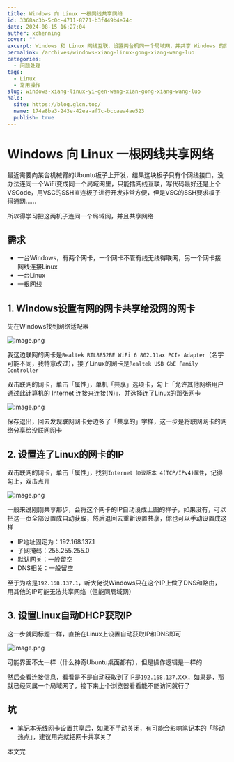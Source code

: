 ```yaml
---
title: Windows 向 Linux 一根网线共享网络
id: 3368ac3b-5c0c-4711-8771-b3f449b4e74c
date: 2024-08-15 16:27:04
auther: xchenning
cover: ""
excerpt: Windows 和 Linux 网线互联，设置两台机同一个局域网，并共享 Windows 的网络
permalink: /archives/windows-xiang-linux-gong-xiang-wang-luo
categories:
  - 问题处理
tags:
  - Linux
  - 常用操作
slug: windows-xiang-linux-yi-gen-wang-xian-gong-xiang-wang-luo
halo:
  site: https://blog.glcn.top/
  name: 174a8ba3-243e-42ea-af7c-bccaea4ae523
  publish: true
---
```


# Windows 向 Linux 一根网线共享网络

最近需要向某台机械臂的Ubuntu板子上开发，结果这块板子只有个网线接口，没办法连同一个WiFi变成同一个局域网里，只能插网线互联，写代码最好还是上个VSCode，用VSC的SSH直连板子进行开发非常方便，但是VSC的SSH要求板子得通网......

所以得学习把这两机子连同一个局域网，并且共享网络

## 需求

- 一台Windows，有两个网卡，一个网卡不管有线无线得联网，另一个网卡接网线连接Linux
- 一台Linux
- 一根网线

## 1. Windows设置有网的网卡共享给没网的网卡

先在Windows找到网络适配器

![image.png](http://img.glcn.top/piclist/1723711281492-4fc1a487854e4bc8ba47ef6d78544203.png)

我这边联网的网卡是`Realtek RTL8852BE WiFi 6 802.11ax PCIe Adapter`（名字可能不同，我特意改过），接了Linux的网卡是`Realtek USB GbE Family Controller`

双击联网的网卡，单击「属性」，单机「共享」选项卡，勾上「允许其他网络用户通过此计算机的 Internet 连接来连接(N)」，并选择连了Linux的那张网卡

![image.png](http://img.glcn.top/piclist/1723711513896-62420f515de54b3cb0a606ffadfaf8ff.png)

保存退出，回去发现联网网卡旁边多了「共享的」字样，这一步是将联网网卡的网络分享给没联网网卡

## 2. 设置连了Linux的网卡的IP

双击联网的网卡，单击「属性」，找到`Internet 协议版本 4(TCP/IPv4)属性`，记得勾上，双击点开

![image.png](http://img.glcn.top/piclist/1723711749265-b79c41807abd4a77afb7052f231352b8.png)

一般来说刚刚共享那步，会将这个网卡的IP自动设成上图的样子，如果没有，可以把这一页全部设置成自动获取，然后退回去重新设置共享，你也可以手动设置成这样

- IP地址固定为：192.168.137.1
- 子网掩码：255.255.255.0
- 默认网关：一般留空
- DNS相关：一般留空

至于为啥是`192.168.137.1`，听大佬说Windows只在这个IP上做了DNS和路由，用其他的IP可能无法共享网络（但能同局域网）

## 3. 设置Linux自动DHCP获取IP

这一步就同标题一样，直接在Linux上设置自动获取IP和DNS即可

![image.png](http://img.glcn.top/piclist/1723712183694-097785db5fc441448a849a2da765d9ea.png)

可能界面不太一样（什么神奇Ubuntu桌面都有），但是操作逻辑是一样的

然后查看连接信息，看看是不是自动获取到了IP是`192.168.137.XXX`，如果是，那就已经同属一个局域网了，接下来上个浏览器看看能不能访问就行了

## 坑

- 笔记本无线网卡设置共享后，如果不手动关闭，有可能会影响笔记本的「移动热点」，建议用完就把网卡共享关了

本文完
